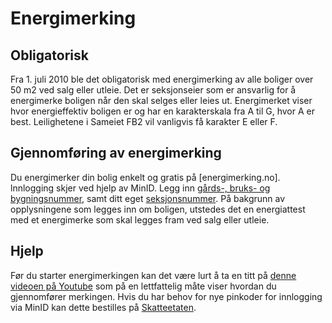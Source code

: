 # Energimerking

## Obligatorisk

Fra 1. juli 2010 ble det obligatorisk med energimerking av alle boliger over 50 m<span class="pow">2</span> ved salg eller utleie. Det er seksjonseier som er ansvarlig for å energimerke boligen når den skal selges eller leies ut. Energimerket viser hvor energieffektiv boligen er og har en karakterskala fra A til G, hvor A er best. Leilighetene i Sameiet FB2 vil vanligvis få karakter E eller F.

## Gjennomføring av energimerking

Du energimerker din bolig enkelt og gratis på [energimerking.no]. lnnlogging skjer ved hjelp av MinID.
Legg inn [gårds-, bruks- og bygningsnummer](/om-sameiet/), samt ditt eget [seksjonsnummer](http://no.wikipedia.org/wiki/Seksjon).
På bakgrunn av opplysningene som legges inn om boligen, utstedes det en energiattest med et energimerke som skal legges fram ved salg eller utleie.

## Hjelp

Før du starter energimerkingen kan det være lurt å ta en titt på [denne videoen på Youtube](http://www.youtube.com/watch?v=fyeZkrKMlLE) som på en lettfattelig måte viser hvordan du gjennomfører merkingen.
Hvis du har behov for nye pinkoder for innlogging via MinID kan dette bestilles på [Skatteetaten](http://www.skatteetaten.no/no/person/hvordan-logge-inn/bestill-pin-koder-for-skattekort-og-minside/).
